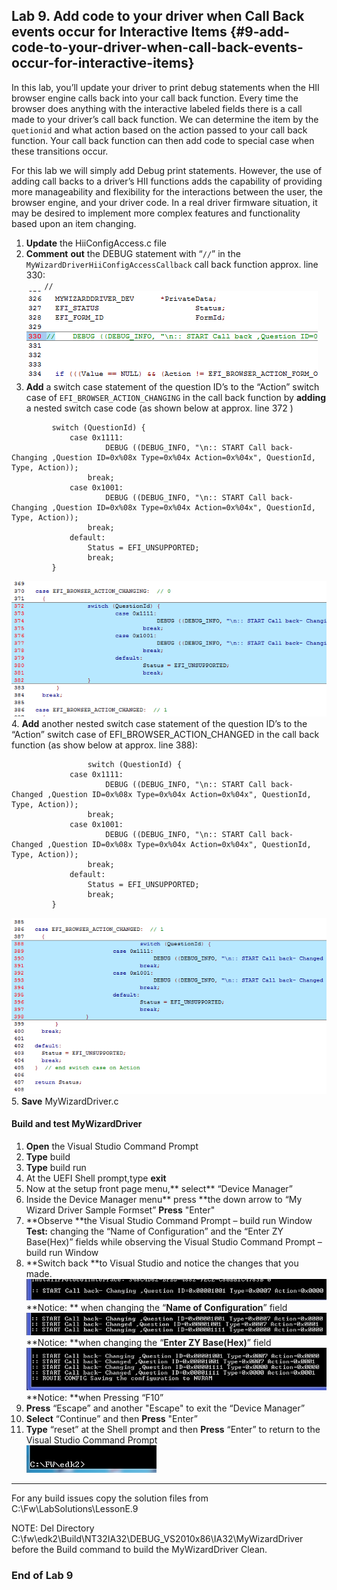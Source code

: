 <!--- @file
 file

Copyright (c) 2018, Intel Corporation. All rights reserved.<BR>

Redistribution and use in source (original document form) and 'compiled'
forms (converted to PDF, epub, HTML and other formats) with or without
modification, are permitted provided that the following conditions are met:

1) Redistributions of source code (original document form) must retain the
above copyright notice, this list of conditions and the following
disclaimer as the first lines of this file unmodified.

2) Redistributions in compiled form (transformed to other DTDs, converted to
PDF, epub, HTML and other formats) must reproduce the above copyright
notice, this list of conditions and the following disclaimer in the
documentation and/or other materials provided with the distribution.

THIS DOCUMENTATION IS PROVIDED BY TIANOCORE PROJECT "AS IS" AND ANY EXPRESS OR
IMPLIED WARRANTIES, INCLUDING, BUT NOT LIMITED TO, THE IMPLIED WARRANTIES OF
MERCHANTABILITY AND FITNESS FOR A PARTICULAR PURPOSE ARE DISCLAIMED. IN NO
EVENT SHALL TIANOCORE PROJECT BE LIABLE FOR ANY DIRECT, INDIRECT, INCIDENTAL,
SPECIAL, EXEMPLARY, OR CONSEQUENTIAL DAMAGES (INCLUDING, BUT NOT LIMITED TO,
PROCUREMENT OF SUBSTITUTE GOODS OR SERVICES; LOSS OF USE, DATA, OR PROFITS;
OR BUSINESS INTERRUPTION) HOWEVER CAUSED AND ON ANY THEORY OF LIABILITY,
WHETHER IN CONTRACT, STRICT LIABILITY, OR TORT (INCLUDING NEGLIGENCE OR
OTHERWISE) ARISING IN ANY WAY OUT OF THE USE OF THIS DOCUMENTATION, EVEN IF
ADVISED OF THE POSSIBILITY OF SUCH DAMAGE.

-->
## Lab 9\. Add code to your driver when Call Back events occur for Interactive Items {#9-add-code-to-your-driver-when-call-back-events-occur-for-interactive-items}

In this lab, you’ll update your driver to print debug statements when the HII browser engine calls back into your call back function. Every time the browser does anything with the interactive labeled fields there is a call made to your driver’s call back function. We can determine the item by the `quetionid` and what action based on the action passed to your call back function. Your call back function can then add code to special case when these transitions occur.

For this lab we will simply add Debug print statements. However, the use of adding call backs to a driver’s HII functions adds the capability of providing more manageability and flexibility for the interactions between the user, the browser engine, and your driver code. In a real driver firmware situation, it may be desired to implement more complex features and functionality based upon an item changing.

1. **Update** the HiiConfigAccess.c file 
2. **Comment** **out** the DEBUG statement with “`//`” in the `MyWizardDriverHiiConfigAccessCallback` call back function approx. line 330: <br>
`    //`
![](/media/image85.png)
3. **Add** a switch case statement of the question ID’s to the “Action” switch case of `EFI_BROWSER_ACTION_CHANGING` in the call back function by **adding** a nested switch case code (as shown below at approx. line 372 ) 
```
		 switch (QuestionId) {
			 case 0x1111:
				     DEBUG ((DEBUG_INFO, "\n:: START Call back- Changing ,Question ID=0x%08x Type=0x%04x Action=0x%04x", QuestionId, Type, Action));
				 break;
			 case 0x1001:
				     DEBUG ((DEBUG_INFO, "\n:: START Call back- Changing ,Question ID=0x%08x Type=0x%04x Action=0x%04x", QuestionId, Type, Action));
				 break;
			 default:
				 Status = EFI_UNSUPPORTED;
				 break;
		 }
```
![](/media/image86.png)	
4.  **Add** another nested switch case statement of the question ID’s to the “Action” switch case of EFI_BROWSER_ACTION_CHANGED in the call back function (as show below at approx. line 388): 

```
				 switch (QuestionId) {
			 case 0x1111:
				     DEBUG ((DEBUG_INFO, "\n:: START Call back- Changed ,Question ID=0x%08x Type=0x%04x Action=0x%04x", QuestionId, Type, Action));
				 break;
			 case 0x1001:
				     DEBUG ((DEBUG_INFO, "\n:: START Call back- Changed ,Question ID=0x%08x Type=0x%04x Action=0x%04x", QuestionId, Type, Action));
				 break;
			 default:
				 Status = EFI_UNSUPPORTED;
				 break;
		 }

```
![](/media/image87.png)
5. **Save** MyWizardDriver.c 

#### Build and test MyWizardDriver

1. **Open** the Visual Studio Command Prompt
2. **Type** build
3. **Type** build run
4. At the UEFI Shell prompt,type **exit**<br>
5. Now at the setup front page menu,** select** “Device Manager”
6. Inside the Device Manager menu** press **the down arrow to “My Wizard Driver Sample Formset” **Press** "Enter"
7.  **Observe **the Visual Studio Command Prompt – build run Window <BR>
**Test:** changing the “Name of Configuration” and the “Enter ZY Base(Hex)” fields while observing the Visual Studio Command Prompt – build run Window
8. **Switch back **to Visual Studio and notice the changes that you made.
![](/media/image88.png)
**Notice: ** when changing the “**Name of Configuration**” field
![](/media/image89.png)
**Notice: **when changing the “**Enter ZY Base(Hex)**” field
![](/media/image90.png)
**Notice: **when Pressing “F10”
9. **Press** “Escape” and another "Escape" to exit the “Device Manager”
10. **Select** “Continue” and then **Press** "Enter”
11. **Type** “reset” at the Shell prompt and then **Press** “Enter” to return to the Visual Studio Command Prompt <br>
![](/media/image26.png)

---
For any build issues copy the solution files from C:\Fw\LabSolutions\LessonE.9

NOTE: Del Directory C:\fw\edk2\Build\NT32IA32\DEBUG_VS2010x86\IA32\MyWizardDriver before the Build command to build the MyWizardDriver Clean.

### End of Lab 9
